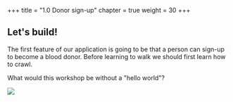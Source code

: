 +++
title = "1.0 Donor sign-up"
chapter = true
weight = 30
+++

## Let's build!

The first feature of our application is going to be that a person can sign-up to become a blood donor. Before learning
to walk we should first learn how to crawl.

What would this workshop be without a "hello world"?

![](/images/donor_signup_arch.png)